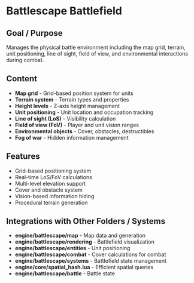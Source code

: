 # Battlescape Battlefield

## Goal / Purpose
Manages the physical battle environment including the map grid, terrain, unit positioning, line of sight, field of view, and environmental interactions during combat.

## Content
- **Map grid** - Grid-based position system for units
- **Terrain system** - Terrain types and properties
- **Height levels** - Z-axis height management
- **Unit positioning** - Unit location and occupation tracking
- **Line of sight (LoS)** - Visibility calculation
- **Field of view (FoV)** - Player and unit vision ranges
- **Environmental objects** - Cover, obstacles, destructibles
- **Fog of war** - Hidden information management

## Features
- Grid-based positioning system
- Real-time LoS/FoV calculations
- Multi-level elevation support
- Cover and obstacle system
- Vision-based information hiding
- Procedural terrain generation

## Integrations with Other Folders / Systems
- **engine/battlescape/map** - Map data and generation
- **engine/battlescape/rendering** - Battlefield visualization
- **engine/battlescape/entities** - Unit positioning
- **engine/battlescape/combat** - Cover calculations for combat
- **engine/battlescape/systems** - Battlefield state management
- **engine/core/spatial_hash.lua** - Efficient spatial queries
- **engine/battlescape/battle** - Battle state
